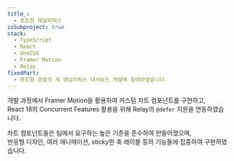 ```yaml
---
title_:
  - 포트원 애널리틱스
isSubproject: true
stack:
  - TypeScript
  - React
  - UnoCSS
  - Framer Motion
  - Relay
fixedPart:
  - 포트원 콘솔의 새 애널리틱스 대시보드 개발에 참여하였습니다.
---
```


개발 과정에서 Framer Motion을 활용하여 커스텀 차트 컴포넌트를 구현하고,<br>
React 18의 Concurrent Features 활용을 위해 Relay의 `@defer` 지원을 연동하였습니다.

차트 컴포넌트들은 팀에서 요구하는 높은 기준을 준수하여 만들어졌으며,<br>
반응형 디자인, 여러 애니메이션, sticky한 축 레이블 등의 기능들에 집중하여 구현하였습니다.
